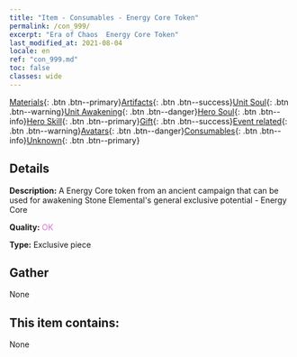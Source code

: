 ```yaml
---
title: "Item - Consumables - Energy Core Token"
permalink: /con_999/
excerpt: "Era of Chaos  Energy Core Token"
last_modified_at: 2021-08-04
locale: en
ref: "con_999.md"
toc: false
classes: wide
---
```

 [Materials](/Items/){: .btn .btn--primary}[Artifacts](/Items/Artifacts/){: .btn .btn--success}[Unit Soul](/Items/UnitSoul/){: .btn .btn--warning}[Unit Awakening](/Items/UnitAwakening/){: .btn .btn--danger}[Hero Soul](/Items/HeroSoul/){: .btn .btn--info}[Hero Skill](/Items/HeroSkill/){: .btn .btn--primary}[Gift](/Items/Gift/){: .btn .btn--success}[Event related](/Items/Events/){: .btn .btn--warning}[Avatars](/Items/Avatars/){: .btn .btn--danger}[Consumables](/Items/Consumables/){: .btn .btn--info}[Unknown](/Items/Unknown/){: .btn .btn--primary}

## Details
 **Description:** A Energy Core token from an ancient campaign that can be used for awakening Stone Elemental's general exclusive potential - Energy Core

 **Quality:** <span style="color: #DA70D6">OK</span>

 **Type:** Exclusive piece

## Gather

  None

## This item contains:

  None

